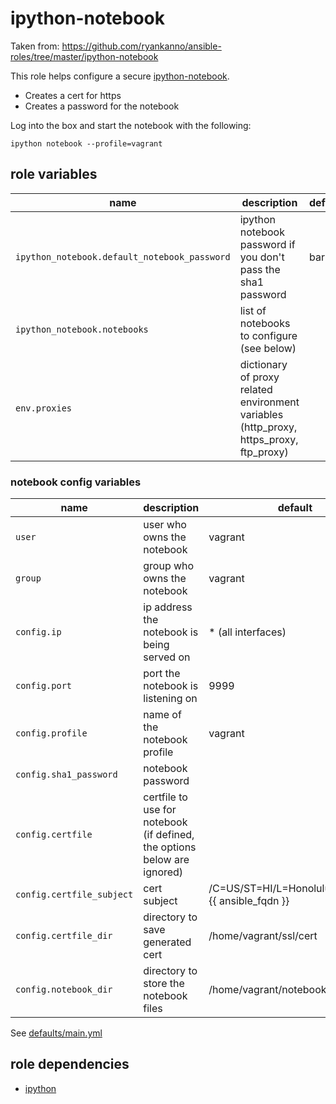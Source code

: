# ipython-notebook

Taken from: https://github.com/ryankanno/ansible-roles/tree/master/ipython-notebook

This role helps configure a secure [ipython-notebook](http://ipython.org/notebook.html).

  * Creates a cert for https
  * Creates a password for the notebook

Log into the box and start the notebook with the following:

`ipython notebook --profile=vagrant`

## role variables

|name|description|default|
|----|-----------|-------|
|`ipython_notebook.default_notebook_password`|ipython notebook password if you don't pass the sha1 password|bar|
|`ipython_notebook.notebooks`|list of notebooks to configure (see below)||
|`env.proxies`|dictionary of proxy related environment variables (http_proxy, https_proxy, ftp_proxy)||

### notebook config variables
|name|description|default|
|----|-----------|-------|
|`user`|user who owns the notebook|vagrant|
|`group`|group who owns the notebook|vagrant|
|`config.ip`|ip address the notebook is being served on|* (all interfaces)|
|`config.port`|port the notebook is listening on|9999|
|`config.profile`|name of the notebook profile|vagrant|
|`config.sha1_password`|notebook password||
|`config.certfile`|certfile to use for notebook (if defined, the options below are ignored)||
|`config.certfile_subject`|cert subject|/C=US/ST=HI/L=Honolulu/O=IT/CN={{ ansible_fqdn }}|
|`config.certfile_dir`|directory to save generated cert|/home/vagrant/ssl/cert|
|`config.notebook_dir`|directory to store the notebook files|/home/vagrant/notebooks|


See [defaults/main.yml](https://github.com/ryankanno/ansible-roles/blob/master/ipython-notebook/defaults/main.yml)

## role dependencies

  * [ipython](https://github.com/ryankanno/ansible-roles/blob/master/ipython)
